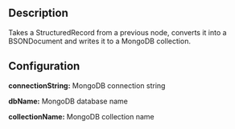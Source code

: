 Description
-----------
Takes a StructuredRecord from a previous node, converts it into a BSONDocument and writes it to a MongoDB collection.

Configuration
-------------
**connectionString:** MongoDB connection string

**dbName:** MongoDB database name

**collectionName:** MongoDB collection name
